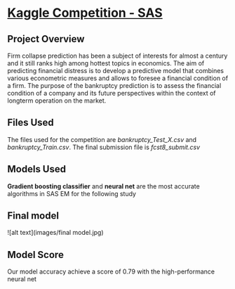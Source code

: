 # [Kaggle Competition - SAS](https://www.kaggle.com/c/fall2020-mgmt571lec-project/overview)

## Project Overview
Firm collapse prediction has been a subject of interests for almost a century and it still ranks high among hottest topics in economics. The aim of predicting financial distress is to develop a predictive model that combines various econometric measures and allows to foresee a financial condition of a firm. The purpose of the bankruptcy prediction is to assess the financial condition of a company and its future perspectives within the context of longterm operation on the market.

## Files Used
The files used for the competition are *bankruptcy_Test_X.csv* and *bankruptcy_Train.csv*. The final submission file is *fcst8_submit.csv*

## Models Used
**Gradient boosting classifier** and **neural net** are the most accurate algorithms in SAS EM for the following study

## Final model
![alt text](images/final model.jpg)

## Model Score
Our model accuracy achieve a score of 0.79 with the high-performance neural net
